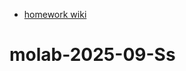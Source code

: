 - [homework wiki](https://github.com/molab-itp/content-2025-09/wiki/09%E2%80%90Ss)
# molab-2025-09-Ss
